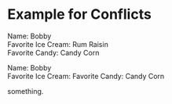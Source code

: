 # Example for Conflicts

Name: Bobby  
Favorite Ice Cream: Rum Raisin  
Favorite Candy: Candy Corn 

Name: Bobby  
Favorite Ice Cream: 
Favorite Candy: Candy Corn 

something.